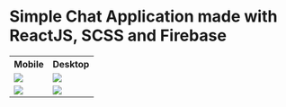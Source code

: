 # Simple Chat Application made with ReactJS, SCSS and Firebase

<table style="width:100%">
  <tr>
    <th>Mobile</th>
    <th>Desktop</th>
  </tr>
  <tr>
    <td valign="top"><img src="https://user-images.githubusercontent.com/60577503/210770975-808be4ae-e553-47e9-ab05-a4812a37cb40.png"></td>
    <td valign="top"><img src="https://user-images.githubusercontent.com/60577503/210771658-b1b38501-32fe-437e-bc75-cd7ab87c0d40.png"></td>
  </tr>
  <tr>
    <td valign="top"><img src="https://user-images.githubusercontent.com/60577503/210770911-3162df09-a61d-4f56-8265-2ad2a8b45021.png"></td>
    <td valign="top"><img src="https://user-images.githubusercontent.com/60577503/210771682-aecfccf9-1405-4a29-82cb-ec8354e21f21.png"></td>
  </tr>
</table>

